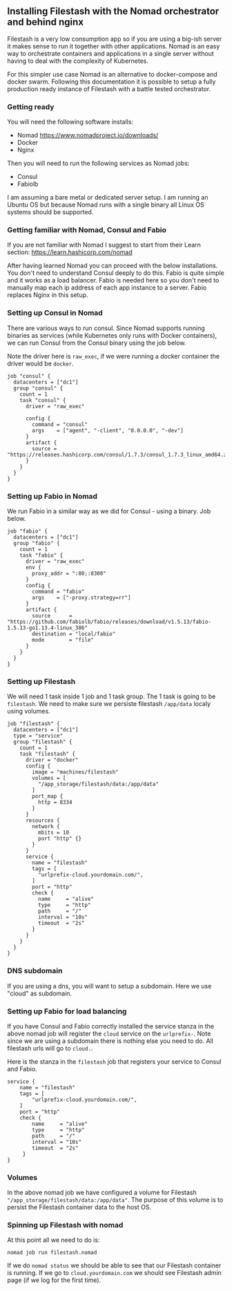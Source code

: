 ## Installing Filestash with the Nomad orchestrator and behind nginx

Filestash is a very low consumption app so if you are using a big-ish server it makes sense to run it together with other applications. Nomad is an easy way to orchestrate containers and applications in a single server without having to deal with the complexity of Kubernetes.

For this simpler use case Nomad is an alternative to docker-compose and docker swarm. Following this documentation it is possible to setup a fully production ready instance of Filestash with a battle tested orchestrator.

### Getting ready

You will need the following software installs:

* Nomad https://www.nomadproject.io/downloads/
* Docker
* Nginx

Then you will need to run the following services as Nomad jobs:

* Consul
* Fabiolb

I am assuming a bare metal or dedicated server setup. I am running an Ubuntu OS but because Nomad runs with a single binary all Linux OS systems should be supported.

### Getting familiar with Nomad, Consul and Fabio

If you are not familiar with Nomad I suggest to start from their Learn section: https://learn.hashicorp.com/nomad

After having learned Nomad you can proceed with the below installations. You don't need to understand Consul deeply to do this. Fabio is quite simple and it works as a load balancer. Fabio is needed here so you don't need to manually map each ip address of each app instance to a server. Fabio replaces Nginx in this setup.

### Setting up Consul in Nomad

There are various ways to run consul. Since Nomad supports running binaries as services (while Kubernetes only runs with Docker containers), we can run Consul from the Consul binary using the job below.

Note the driver here is `raw_exec`, if we were running a docker container the driver would be `docker`.

```
job "consul" {
  datacenters = ["dc1"]
  group "consul" {
    count = 1
    task "consul" {
      driver = "raw_exec"
            
      config {
        command = "consul"
        args    = ["agent", "-client", "0.0.0.0", "-dev"]
      }
      artifact {
        source = "https://releases.hashicorp.com/consul/1.7.3/consul_1.7.3_linux_amd64.zip"
      }
    }
  }
}
```

### Setting up Fabio in Nomad

We run Fabio in a similar way as we did for Consul - using a binary. Job below.

```
job "fabio" {
  datacenters = ["dc1"]
  group "fabio" {
    count = 1
    task "fabio" {
      driver = "raw_exec"
      env {
        proxy_addr = ":80;:8300"
      }
      config {
        command = "fabio"
        args    = ["-proxy.strategy=rr"]
      }
      artifact {
        source      = "https://github.com/fabiolb/fabio/releases/download/v1.5.13/fabio-1.5.13-go1.13.4-linux_386"
        destination = "local/fabio"
        mode        = "file"
      }
    }
  }
}
```

### Setting up Filestash

We will need 1 task inside 1 job and 1 task group. The 1 task is going to be `filestash`. We need to make sure we persiste filestash `/app/data` localy using volumes.

```
job "filestash" {
  datacenters = ["dc1"]
  type = "service"
  group "filestash" {
    count = 1
    task "filestash" {
      driver = "docker"
      config {
        image = "machines/filestash"
        volumes = [
          "/app_storage/filestash/data:/app/data"
        ]
        port_map {
          http = 8334
        }
      }
      resources {
        network {
          mbits = 10
          port "http" {}
        }
      }
      service {
        name = "filestash"
        tags = [
          "urlprefix-cloud.yourdomain.com/",
        ]
        port = "http"
        check {
          name     = "alive"
          type     = "http"
          path     = "/"
          interval = "10s"
          timeout  = "2s"
        }
      }
    }
  }
}
```

### DNS subdomain

If you are using a dns, you will want to setup a subdomain. Here we use "cloud" as subdomain.

### Setting up Fabio for load balancing

If you have Consul and Fabio correctly installed the service stanza in the above nomad job will register the `cloud` service on the `urlprefix-`. Note since we are using a subdomain there is nothing else you need to do. All filestash urls will go to `cloud.`.

Here is the stanza in the `filestash` job that registers your service to Consul and Fabio.

```
service {
	name = "filestash"
    tags = [
        "urlprefix-cloud.yourdomain.com/",
    ]
    port = "http"
    check {
		name     = "alive"
        type     = "http"
        path     = "/"
        interval = "10s"
        timeout  = "2s"
     }
}
```

###  Volumes 

In the above nomad job we have configured a volume for Filestash `"/app_storage/filestash/data:/app/data"`. The purpose of this volume is to persist the Filestash container data to the host OS.

### Spinning up Filestash with nomad

At this point all we need to do is:

`nomad job run filestash.nomad`

If we do `nomad status` we should be able to see that our Filestash container is running. If we go to `cloud.yourdomain.com` we should see Filestash admin page (if we log for the first time).
